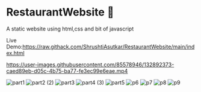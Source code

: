 # RestaurantWebsite :shallow_pan_of_food:
A static website using html,css and bit of javascript

Live Demo:https://raw.githack.com/ShrushtiAsutkar/RestaurantWebsite/main/index.html

https://user-images.githubusercontent.com/85578946/132892373-caed89eb-d05c-4b75-ba77-fe3ec99e6eae.mp4

![part1](https://user-images.githubusercontent.com/85578946/132894420-db54ad2e-e834-4d8b-b77e-f32b706e4b32.png)
![part2 (2)](https://user-images.githubusercontent.com/85578946/132897795-1364b8f2-942b-49e7-b069-cc0be622645a.png)
![part3](https://user-images.githubusercontent.com/85578946/132896326-6a916f61-0243-400e-8f88-14f6f9137aab.png)
![part4 (3)](https://user-images.githubusercontent.com/85578946/132896597-058c8113-d643-4387-a585-9f27d7aded18.png)
![part5](https://user-images.githubusercontent.com/85578946/132897217-f44e27b2-aae9-4c04-82c5-71b0e3369936.png)
![p6](https://user-images.githubusercontent.com/85578946/132897345-d9367cdb-0bc0-4262-ad26-5754f5e60be4.png)
![p7](https://user-images.githubusercontent.com/85578946/132897462-abe1547f-f93a-4962-a629-5f48683c434e.png)
![p8](https://user-images.githubusercontent.com/85578946/132897520-156fb961-1acd-415b-a9fd-de817988af62.png)
![p9](https://user-images.githubusercontent.com/85578946/132897630-903b3902-e504-4720-8e77-d50b359ec6e1.png)








